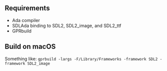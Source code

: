 
## Requirements

- Ada compiler
- SDLAda binding to SDL2, SDL2_image, and SDL2_ttf
- GPRbuild

## Build on macOS

Something like:
`gprbuild -largs -F/Library/Frameworks -framework SDL2 -framework SDL2_image`
